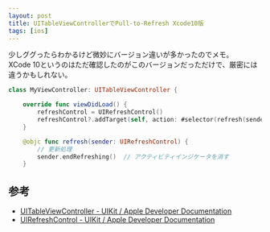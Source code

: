 ```yaml
---
layout: post
title: UITableViewControllerでPull-to-Refresh Xcode10版
tags: [ios]
---
```


少しググったらわかるけど微妙にバージョン違いが多かったのでメモ。   
XCode 10というのはただ確認したのがこのバージョンだっただけで、厳密には違うかもしれない。

```swift
class MyViewController: UITableViewController {

    override func viewDidLoad() {
        refreshControl = UIRefreshControl()
        refreshControl?.addTarget(self, action: #selector(refresh(sender:)), for: .valueChanged)
    }

    @objc func refresh(sender: UIRefreshControl) {
        // 更新処理
        sender.endRefreshing()  // アクティビティインジケータを消す
    }
```


## 参考

- [UITableViewController - UIKit / Apple Developer Documentation](https://developer.apple.com/documentation/uikit/uitableviewcontroller)
- [UIRefreshControl - UIKit / Apple Developer Documentation](https://developer.apple.com/documentation/uikit/uirefreshcontrol)
